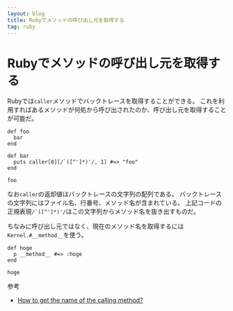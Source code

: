 ```yaml
---
layout: blog
title: Rubyでメソッドの呼び出し元を取得する
tag: ruby
---
```


# Rubyでメソッドの呼び出し元を取得する

Rubyでは`caller`メソッドでバックトレースを取得することができる。
これを利用すればあるメソッドが何処から呼び出されたのか、呼び出し元を取得することが可能だ。

~~~~
def foo
  bar
end

def bar
  puts caller[0][/`([^']*)'/, 1] #=> "foo"
end

foo 
~~~~

なお`caller`の返却値はバックトレースの文字列の配列である。
バックトレースの文字列にはファイル名、行番号、メソッド名が含まれている。
上記コードの正規表現<code>/`([^']*)'/</code>はこの文字列からメソッド名を抜き出すものだ。

ちなみに呼び出し元ではなく、現在のメソッド名を取得するには`Kernel.#__method__`を使う。

~~~~
def hoge
  p __method__ #=> :hoge
end

hoge
~~~~

参考

- [How to get the name of the calling method?](http://stackoverflow.com/questions/5100299/how-to-get-the-name-of-the-calling-method)
